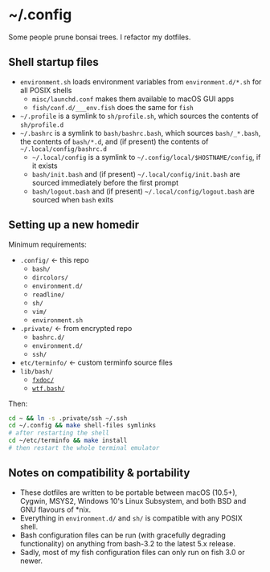 # ~/.config

Some people prune bonsai trees. I refactor my dotfiles.

## Shell startup files

* `environment.sh` loads environment variables from `environment.d/*.sh` 
  for all POSIX shells
    * `misc/launchd.conf` makes them available to macOS GUI apps
    * `fish/conf.d/___env.fish` does the same for `fish`
* `~/.profile` is a symlink to `sh/profile.sh`, which sources the contents of 
  `sh/profile.d`
* `~/.bashrc` is a symlink to `bash/bashrc.bash`, which sources `bash/_*.bash`,
  the contents of `bash/*.d`, and (if present) the contents of
  `~/.local/config/bashrc.d`
    * `~/.local/config` is a symlink to `~/.config/local/$HOSTNAME/config`,
      if it exists
    * `bash/init.bash` and (if present) `~/.local/config/init.bash` are 
      sourced immediately before the first prompt
    * `bash/logout.bash` and (if present) `~/.local/config/logout.bash` are 
      sourced when `bash` exits

## Setting up a new homedir

Minimum requirements:

- `.config/` ← this repo
    - `bash/`
    - `dircolors/`
    - `environment.d/`
    - `readline/`
    - `sh/`
    - `vim/`
    - `environment.sh`
- `.private/` ← from encrypted repo
    - `bashrc.d/`
    - `environment.d/`
    - `ssh/`
- `etc/terminfo/` ← custom terminfo source files
- `lib/bash/`
    - [`fxdoc/`](https://github.com/zgracem/fxdoc)
    - [`wtf.bash/`](https://github.com/zgracem/wtf.bash)

Then:

```bash
cd ~ && ln -s .private/ssh ~/.ssh
cd ~/.config && make shell-files symlinks
# after restarting the shell
cd ~/etc/terminfo && make install
# then restart the whole terminal emulator
```

## Notes on compatibility & portability

* These dotfiles are written to be portable between macOS (10.5+), Cygwin, 
  MSYS2, Windows 10's Linux Subsystem, and both BSD and GNU flavours of \*nix.
* Everything in `environment.d/` and `sh/` is compatible with any POSIX shell. 
* Bash configuration files can be run (with gracefully degrading functionality)
  on anything from bash-3.2 to the latest 5.x release. 
* Sadly, most of my fish configuration files can only run on fish 3.0 or newer.
